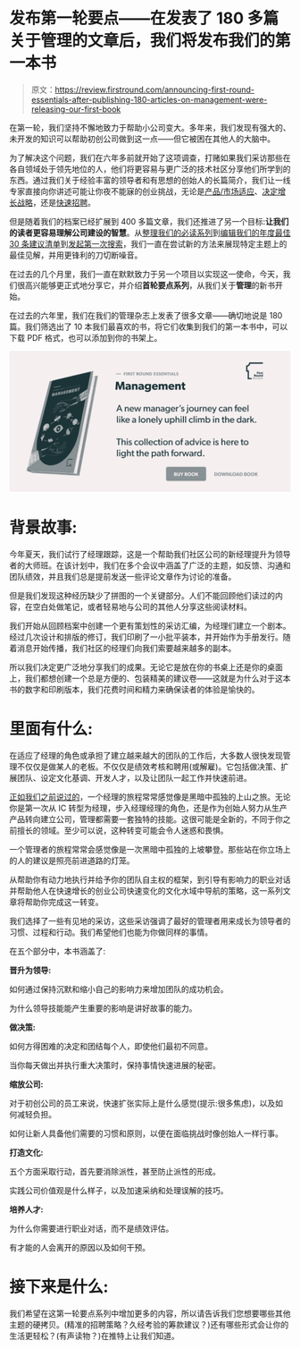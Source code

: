 # 发布第一轮要点——在发表了 180 多篇关于管理的文章后，我们将发布我们的第一本书

> 原文：<https://review.firstround.com/announcing-first-round-essentials-after-publishing-180-articles-on-management-were-releasing-our-first-book>

在第一轮，我们坚持不懈地致力于帮助小公司变大。多年来，我们发现有强大的、未开发的知识可以帮助初创公司做到这一点——但它被困在其他人的大脑中。

为了解决这个问题，我们在六年多前就开始了这项调查，打赌如果我们采访那些在各自领域处于领先地位的人，他们将更容易与更广泛的技术社区分享他们所学到的东西。通过我们关于经验丰富的领导者和有思想的创始人的长篇简介，我们让一线专家直接向你讲述可能让你夜不能寐的创业挑战，无论是[产品/市场适应](https://firstround.com/review/how-superhuman-built-an-engine-to-find-product-market-fit/ "null")、[决定增长战略](https://firstround.com/review/from-zero-to-ipo-how-growth-needs-to-evolve-at-every-startup-stage/ "null")，还是[快速招聘](https://firstround.com/review/our-6-must-reads-for-hiring-tactics-that-break-the-mold/ "null")。

但是随着我们的档案已经扩展到 400 多篇文章，我们还推进了另一个目标:**让我们的读者更容易理解公司建设的智慧**。从[整理我们的必读系列](https://firstround.com/review/must-reads/ "null")到[编辑我们的年度最佳 30 条建议清单](https://firstround.com/review/the-30-best-pieces-of-advice-for-entrepreneurs-in-2018/ "null")到[发起第一次搜索](https://search.firstround.com/ "null")，我们一直在尝试新的方法来展现特定主题上的最佳见解，并用更锋利的刀切断噪音。

在过去的几个月里，我们一直在默默致力于另一个项目以实现这一使命，今天，我们很高兴能够更正式地分享它，并介绍**首轮要点系列**，从我们关于**管理**的新书开始。

在过去的六年里，我们在我们的管理杂志上发表了很多文章——确切地说是 180 篇。我们筛选出了 10 本我们最喜欢的书，将它们收集到我们的第一本书中，可以下载 PDF 格式，也可以添加到你的书架上。

![Management book](img/ba76792e1f4792436a37fa9981522dea.png)

# 背景故事:

今年夏天，我们试行了经理跟踪，这是一个帮助我们社区公司的新经理提升为领导者的大师班。在该计划中，我们在多个会议中涵盖了广泛的主题，如反馈、沟通和团队绩效，并且我们总是提前发送一些评论文章作为讨论的准备。

但是我们发现这种经历缺少了拼图的一个关键部分。人们不能回顾他们读过的内容，在空白处做笔记，或者轻易地与公司的其他人分享这些阅读材料。

我们开始从回顾档案中创建一个更有策划性的采访汇编，为经理们建立一个剧本。经过几次设计和排版的修订，我们印刷了一小批平装本，并开始作为手册发行。随着消息开始传播，我们社区的经理们向我们索要越来越多的副本。

所以我们决定更广泛地分享我们的成果。无论它是放在你的书桌上还是你的桌面上，我们都想创建一个总是方便的、包装精美的建议卷——这就是为什么对于这本书的数字和印刷版本，我们花费时间和精力来确保读者的体验是愉快的。

# 里面有什么:

在适应了经理的角色或承担了建立越来越大的团队的工作后，大多数人很快发现管理不仅仅是做某人的老板。不仅仅是绩效考核和聘用(或解雇)。它包括做决策、扩展团队、设定文化基调、开发人才，以及让团队一起工作并快速前进。

[正如我们之前说过的](https://firstround.com/review/our-6-must-reads-for-first-time-managers-to-hit-the-ground-running/ "null")，一个经理的旅程常常感觉像是黑暗中孤独的上山之旅。无论你是第一次从 IC 转型为经理，步入经理经理的角色，还是作为创始人努力从生产产品转向建立公司，管理都需要一套独特的技能。这很可能是全新的，不同于你之前擅长的领域。至少可以说，这种转变可能会令人迷惑和畏惧。

一个管理者的旅程常常会感觉像是一次黑暗中孤独的上坡攀登。那些站在你立场上的人的建议是照亮前进道路的灯笼。

从帮助你有动力地执行并给予你的团队自主权的框架，到引导有影响力的职业对话并帮助他人在快速增长的创业公司快速变化的文化水域中导航的策略，这一系列文章将帮助你完成这一转变。

我们选择了一些有见地的采访，这些采访强调了最好的管理者用来成长为领导者的习惯、过程和行动。我们希望他们也能为你做同样的事情。

在五个部分中，本书涵盖了:

**晋升为领导:**

如何通过保持沉默和缩小自己的影响力来增加团队的成功机会。

为什么领导技能能产生重要的影响是讲好故事的能力。

**做决策:**

如何方得困难的决定和团结每个人，即使他们最初不同意。

当你每天做出并执行重大决策时，保持事情快速进展的秘密。

**缩放公司:**

对于初创公司的员工来说，快速扩张实际上是什么感觉(提示:很多焦虑)，以及如何减轻负担。

如何让新人具备他们需要的习惯和原则，以便在面临挑战时像创始人一样行事。

**打造文化:**

五个方面采取行动，首先要消除派性，甚至防止派性的形成。

实践公司价值观是什么样子，以及加速采纳和处理误解的技巧。

**培养人才:**

为什么你需要进行职业对话，而不是绩效评估。

有才能的人会离开的原因以及如何干预。

# 接下来是什么:

我们希望在这第一轮要点系列中增加更多的内容，所以请告诉我们您想要哪些其他主题的硬拷贝。(精准的招聘策略？久经考验的筹款建议？)还有哪些形式会让你的生活更轻松？(有声读物？)在推特上让我们知道。
